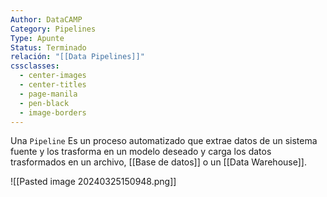 ```yaml
---
Author: DataCAMP
Category: Pipelines
Type: Apunte
Status: Terminado
relación: "[[Data Pipelines]]"
cssclasses:
  - center-images
  - center-titles
  - page-manila
  - pen-black
  - image-borders
---
```

Una `Pipeline` Es un proceso automatizado que extrae datos de un sistema fuente y los trasforma en un modelo deseado y carga los datos trasformados en un archivo, [[Base de datos]] o un [[Data Warehouse]].

![[Pasted image 20240325150948.png]]



